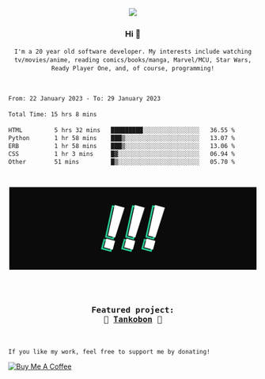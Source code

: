 <div align="center">
  <img src="https://media4.giphy.com/media/Nx0rz3jtxtEre/giphy.gif" width="auto" height="100px">
  <h3>Hi 👋</h3>
  <p><code>I'm a 20 year old software developer. My interests include watching tv/movies/anime, reading comics/books/manga, Marvel/MCU, Star Wars, Ready Player One, and, of course, programming!</code></p>
  <br>
</div>



```text
From: 22 January 2023 - To: 29 January 2023

Total Time: 15 hrs 8 mins

HTML         5 hrs 32 mins   █████████░░░░░░░░░░░░░░░░   36.55 %
Python       1 hr 58 mins    ███▒░░░░░░░░░░░░░░░░░░░░░   13.07 %
ERB          1 hr 58 mins    ███▒░░░░░░░░░░░░░░░░░░░░░   13.06 %
CSS          1 hr 3 mins     █▓░░░░░░░░░░░░░░░░░░░░░░░   06.94 %
Other        51 mins         █▒░░░░░░░░░░░░░░░░░░░░░░░   05.70 %
```



<pre>
  <p align="center"><a href="https://tankobon.fly.dev"><img src="https://github.com/crxssed7/tankobon/raw/master/brand/header.png?raw=true" width="500px" height="auto" /></a></p>
  <h3 align="center"> Featured project: <br>📖 <a href="https://tankobon.fly.dev">Tankobon</a> 📖</h3>
</pre>

`If you like my work, feel free to support me by donating!`

<a href="https://www.buymeacoffee.com/crxssed" target="_blank"><img src="https://cdn.buymeacoffee.com/buttons/v2/default-yellow.png" alt="Buy Me A Coffee" style="height: 60px !important;width: 217px !important;" ></a>
